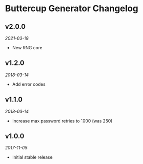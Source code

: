 # Buttercup Generator Changelog

## v2.0.0
_2021-03-18_

 * New RNG core

## v1.2.0
_2018-03-14_

 * Add error codes

## v1.1.0
_2018-03-14_

 * Increase max password retries to 1000 (was 250)

## v1.0.0
_2017-11-05_

 * Initial stable release
